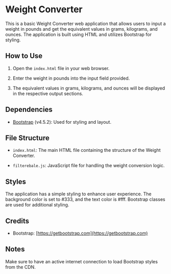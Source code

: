 # Weight Converter

This is a basic Weight Converter web application that allows users to input a weight in pounds and get the equivalent values in grams, kilograms, and ounces. The application is built using HTML and utilizes Bootstrap for styling.

## How to Use

1. Open the `index.html` file in your web browser.

2. Enter the weight in pounds into the input field provided.

3. The equivalent values in grams, kilograms, and ounces will be displayed in the respective output sections.

## Dependencies

- [Bootstrap](https://getbootstrap.com) (v4.5.2): Used for styling and layout.

## File Structure

- `index.html`: The main HTML file containing the structure of the Weight Converter.

- `filterebale.js`: JavaScript file for handling the weight conversion logic.

## Styles

The application has a simple styling to enhance user experience. The background color is set to #333, and the text color is #fff. Bootstrap classes are used for additional styling.

## Credits

- Bootstrap: [https://getbootstrap.com](https://getbootstrap.com)

## Notes

Make sure to have an active internet connection to load Bootstrap styles from the CDN.
